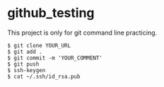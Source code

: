 # github_testing

This project is only for git command line practicing.

```
$ git clone YOUR_URL
$ git add .
$ git commit -m 'YOUR_COMMENT'
$ git push
$ ssh-keygen
$ cat ~/.ssh/id_rsa.pub
```

